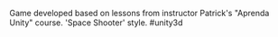 Game developed based on lessons from instructor Patrick's "Aprenda Unity" course. 'Space Shooter' style. #unity3d
